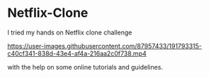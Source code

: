 # Netflix-Clone
I tried my hands on Netflix clone challenge 

https://user-images.githubusercontent.com/87957433/191793315-c40cf341-838d-43e4-af4a-216aa2c0f738.mp4

 with the help on some online tutorials and guidelines.
